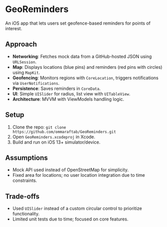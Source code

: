 # GeoReminders

An iOS app that lets users set geofence-based reminders for points of interest.

## Approach
- **Networking**: Fetches mock data from a GitHub-hosted JSON using `URLSession`.
- **Map**: Displays locations (blue pins) and reminders (red pins with circles) using `MapKit`.
- **Geofencing**: Monitors regions with `CoreLocation`, triggers notifications via `UserNotifications`.
- **Persistence**: Saves reminders in `CoreData`.
- **UI**: Simple `UISlider` for radius, list view with `UITableView`.
- **Architecture**: MVVM with ViewModels handling logic.

## Setup
1. Clone the repo: `git clone https://github.com/ommaraftab/GeoReminders.git`
2. Open `GeoReminders.xcodeproj` in Xcode.
3. Build and run on iOS 13+ simulator/device.

## Assumptions
- Mock API used instead of OpenStreetMap for simplicity.
- Fixed area for locations; no user location integration due to time constraints.

## Trade-offs
- Used `UISlider` instead of a custom circular control to prioritize functionality.
- Limited unit tests due to time; focused on core features.
